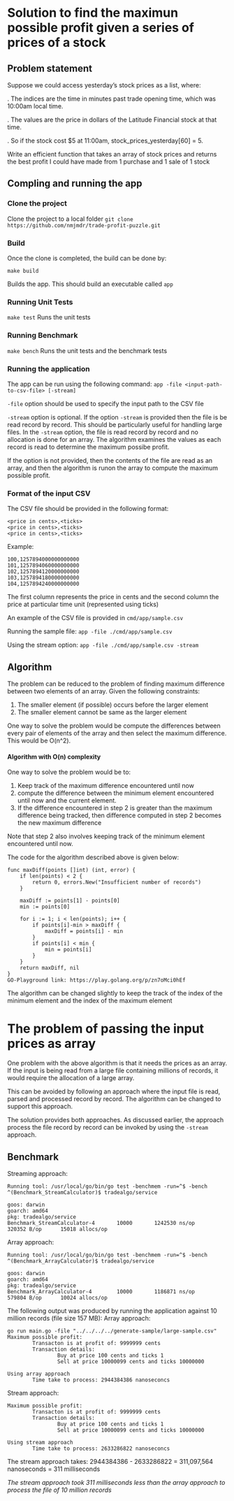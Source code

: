 # Solution to find the maximun possible profit given a series of prices of a stock

## Problem statement
Suppose we could access yesterday’s stock prices as a list, where:

. The indices are the time in minutes past trade opening time, which was 10:00am local time.

. The values are the price in dollars of the Latitude Financial stock at that time.

. So if the stock cost $5 at 11:00am, stock_prices_yesterday[60] = 5.

Write an efficient function that takes an array of stock prices and returns the best profit I could have made from 1 purchase and 1 sale of 1 stock

## Compling and running the app

### Clone the project
Clone the project to a local folder
`git clone https://github.com/nmjmdr/trade-profit-puzzle.git`

### Build
Once the clone is completed, the build can be done by:

`make build`

Builds the app. This should build an executable called `app`

### Running Unit Tests
`make test` 
Runs the unit tests

### Running Benchmark
`make bench`
Runs the unit tests and the benchmark tests

### Running the application
The app can be run using the following command:
`app -file <input-path-to-csv-file> [-stream]`

`-file` option should be used to specify the input path to the CSV file

`-stream` option is optional. 
If the option `-stream` is provided then the file is be read record by record. This should be particularly useful for handling large files. 
In the `-stream` option, the file is read record by record and no allocation is done for an array. The algorithm examines the values as each record is read to determine the maximum possibe profit.

If the option is not provided, then the contents of the file are read as an array, and then the algorithm is runon the array to compute the maximum possible profit.

### Format of the input CSV
The CSV file should be provided in the following format:
```
<price in cents>,<ticks>
<price in cents>,<ticks>
<price in cents>,<ticks>
```
Example:
````
100,1257894000000000000
101,1257894060000000000
102,1257894120000000000
103,1257894180000000000
104,1257894240000000000
````
The first column represents the price in cents and the second column the price at particular time unit (represented using ticks)

An example of the CSV file is provided in `cmd/app/sample.csv`

Running the sample file:
`app -file ./cmd/app/sample.csv`

Using the stream option:
`app -file ./cmd/app/sample.csv -stream`


## Algorithm
The problem can be reduced to the problem of finding maximum difference between two elements of an array. Given the following constraints:
1. The smaller element (if possible) occurs before the larger element
2. The smaller element cannot be same as the larger element

One way to solve the problem would be compute the differences between every pair of elements of the array and then select the maximum difference. This would be O(n^2).

#### Algorithm with O(n) complexity

One way to solve the problem would be to:

1. Keep track of the maximum difference encountered until now
2. compute the difference between the minimum element encountered until now and the current element. 
3. If the difference encountered in step 2 is greater than the maximum difference being tracked, then difference computed in step 2 becomes the new maximum difference

Note that step 2 also involves keeping track of the minimum element encountered until now.

The code for the algorithm described above is given below:

```
func maxDiff(points []int) (int, error) {
	if len(points) < 2 {
		return 0, errors.New("Insufficient number of records")
	}

	maxDiff := points[1] - points[0]
	min := points[0]

	for i := 1; i < len(points); i++ {
		if points[i]-min > maxDiff {
			maxDiff = points[i] - min
		}
		if points[i] < min {
			min = points[i]
		}
	}
	return maxDiff, nil
}
GO-Playground link: https://play.golang.org/p/zn7oMci0hEf
```

The algorithm can be changed slightly to keep the track of the index of the minimum element and the index of the maximum element

# The problem of passing the input prices as array
One problem with the above algorithm is that it needs the prices as an array. If the input is being read from a 
large file containing millions of records, it would require the allocation of a large array.

This can be avoided by following an approach where the input file is read, parsed and processed record by record. The algorithm can be changed to support this approach.

The solution provides both approaches. As discussed earlier, the approach process the file record by record can be invoked by using the `-stream` approach.


## Benchmark
Streaming approach:
```
Running tool: /usr/local/go/bin/go test -benchmem -run=^$ -bench ^(Benchmark_StreamCalculator)$ tradealgo/service

goos: darwin
goarch: amd64
pkg: tradealgo/service
Benchmark_StreamCalculator-4   	   10000	   1242530 ns/op	  320352 B/op	   15018 allocs/op
```
Array approach:
```
Running tool: /usr/local/go/bin/go test -benchmem -run=^$ -bench ^(Benchmark_ArrayCalculator)$ tradealgo/service

goos: darwin
goarch: amd64
pkg: tradealgo/service
Benchmark_ArrayCalculator-4   	   10000	   1186871 ns/op	  579804 B/op	   10024 allocs/op
```

The following output was produced by running the application against 10 million records (file size 157 MB):
Array approach:
```
go run main.go -file "../../../../generate-sample/large-sample.csv"
Maximum possible profit:
        Transacton is at profit of: 9999999 cents
        Transaction details:
                Buy at price 100 cents and ticks 1
                Sell at price 10000099 cents and ticks 10000000

Using array approach
        Time take to process: 2944384386 nanoseconcs
```
Stream approach:
```
Maximum possible profit:
        Transacton is at profit of: 9999999 cents
        Transaction details:
                Buy at price 100 cents and ticks 1
                Sell at price 10000099 cents and ticks 10000000

Using stream approach
        Time take to process: 2633286822 nanoseconcs
```

The stream approach takes:
2944384386 - 2633286822 = 311,097,564 nanoseconds = 311 milliseconds 

_The stream approach took 311 milliseconds less than the array approach to process the file of 10 million records_